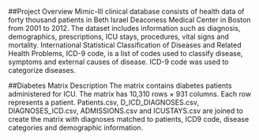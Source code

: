 ##Project Overview
 	Mimic-III clinical database consists of health data of forty thousand patients in Beth Israel Deaconess Medical Center in Boston from 2001 to 2012. The dataset includes information such as diagnosis, demographics, prescriptions, ICU stays, procedures, vital signs and mortality.
International Statistical Classification of Diseases and Related Health Problems, ICD-9 code, is a list of codes used to classify disease, symptoms and external causes of disease. ICD-9 code was used to categorize diseases.  

##Diabetes Matrix Description
	The matrix contains diabetes patients administered for ICU. The matrix has 10,310 rows × 931 columns. Each row represents a patient. Patients.csv, D_ICD_DIAGNOSES.csv, DIAGNOSES_ICD.csv, ADMISSIONS.csv and ICUSTAYS.csv are joined to create the matrix with diagnoses matched to patients, ICD9 code, disease categories and demographic information.
